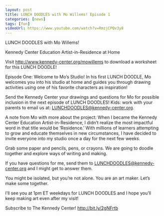 ```yaml
---
layout: post
title: LUNCH DOODLES with Mo Willems! Episode 1
categories: [news]
tags: [fun]
videoUrl: https://www.youtube.com/watch?v=RmzjCPQv3y8
---
```


LUNCH DOODLES with Mo Willems!

Kennedy Center Education Artist-in-Residence at Home

Visit http://www.kennedy-center.org/mowillems to download a worksheet for this LUNCH DOODLE!

Episode One: Welcome to Mo’s Studio!
In his first LUNCH DOODLE, Mo welcomes you into his studio at home and guides you through drawing activities using one of his favorite characters as inspiration!

Send the Kennedy Center your drawings and questions for Mo for possible inclusion in the next episode of LUNCH DOODLES!  Kids: work with your parents to email us at: LUNCHDOODLES@kennedy-center.org.

A note from Mo with more about the project:
When I became the Kennedy Center Education Artist-in-Residence, I didn’t realize the most impactful word in that title would be ‘Residence.’ 
With millions of learners attempting to grow and educate themselves in new circumstances, I have decided to invite everyone into my studio once a day for the next few weeks.

Grab some paper and pencils, pens, or crayons.  We are going to doodle together and explore ways of writing and making.

If you have questions for me, send them to LUNCHDOODLES@kennedy-center.org and I might get to answer them.

You might be isolated, but you’re not alone.  You are an art maker.  Let’s make some together.

I’ll see you at 1pm ET weekdays for LUNCH DOODLES and I hope you’ll keep making art even after my visit!

Subscribe to The Kennedy Center! http://bit.ly/2gNFrtb
